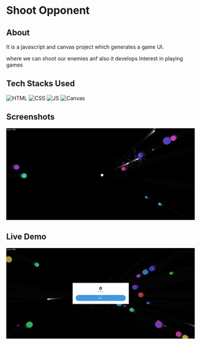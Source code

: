 # Shoot Opponent

## About 
It is a javascript and canvas project which generates a game UI.

where we can shoot our enemies anf also it develops Interest in playing games

## Tech Stacks Used


![HTML](https://img.shields.io/badge/html5%20-%23E34F26.svg?&style=for-the-badge&logo=html5&logoColor=white)
![CSS](https://img.shields.io/badge/css3%20-%231572B6.svg?&style=for-the-badge&logo=css3&logoColor=white)
![JS](https://img.shields.io/badge/javascript%20-%23323330.svg?&style=for-the-badge&logo=javascript&logoColor=%23F7DF1E)
![Canvas](https://img.shields.io/badge/canvas%20-%23323330.svg?&style=for-the-badge&logo=canvas&logoColor=%23F7DF1E)


## Screenshots

<img src="./Assets/demo1.png" />


## Live Demo

<img src="./Assets/demo2.png" />